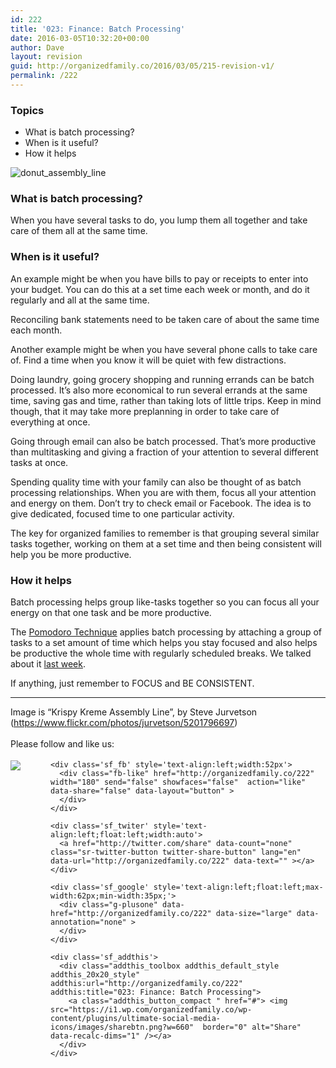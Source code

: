 ```yaml
---
id: 222
title: '023: Finance: Batch Processing'
date: 2016-03-05T10:32:20+00:00
author: Dave
layout: revision
guid: http://organizedfamily.co/2016/03/05/215-revision-v1/
permalink: /222
---
```

### Topics

  * What is batch processing?
  * When is it useful?
  * How it helps

<img src="https://i2.wp.com/organizedfamily.co/wp-content/uploads/2016/03/donut_assembly_line.jpg?w=660" alt="donut_assembly_line" data-recalc-dims="1" /> 

### What is batch processing?

When you have several tasks to do, you lump them all together and take care of them all at the same time.

### When is it useful?

An example might be when you have bills to pay or receipts to enter into your budget. You can do this at a set time each week or month, and do it regularly and all at the same time.

Reconciling bank statements need to be taken care of about the same time each month.

Another example might be when you have several phone calls to take care of. Find a time when you know it will be quiet with few distractions.

Doing laundry, going grocery shopping and running errands can be batch processed. It&#8217;s also more economical to run several errands at the same time, saving gas and time, rather than taking lots of little trips. Keep in mind though, that it may take more preplanning in order to take care of everything at once.

Going through email can also be batch processed. That&#8217;s more productive than multitasking and giving a fraction of your attention to several different tasks at once.

Spending quality time with your family can also be thought of as batch processing relationships. When you are with them, focus all your attention and energy on them. Don&#8217;t try to check email or Facebook. The idea is to give dedicated, focused time to one particular activity.

The key for organized families to remember is that grouping several similar tasks together, working on them at a set time and then being consistent will help you be more productive.

### How it helps

Batch processing helps group like-tasks together so you can focus all your energy on that one task and be more productive.

The [Pomodoro Technique](http://pomodorotechnique.com/) applies batch processing by attaching a group of tasks to a set amount of time which helps you stay focused and also helps be productive the whole time with regularly scheduled breaks. We talked about it [last week](http://organizedfamily.co/2016/02/29/the-pomodoro-technique/).

If anything, just remember to FOCUS and BE CONSISTENT.

* * *

Image is &#8220;Krispy Kreme Assembly Line&#8221;, by Steve Jurvetson (https://www.flickr.com/photos/jurvetson/5201796697)

<div class='sfsi_Sicons' style='width: 100%; display: inline-block; vertical-align: middle; text-align:left'>
  <div style='margin:0px 8px 0px 0px; line-height: 24px'>
    <span>Please follow and like us:</span>
  </div>
  
  <div class='sfsi_socialwpr'>
    <div class='sf_subscrbe' style='text-align:left;float:left;width:64px'>
      <a href="http://www.specificfeeds.com/widget/emailsubscribe/MTc5ODgx/OA==/" target="_blank"><img src="https://i2.wp.com/organizedfamily.co/wp-content/plugins/ultimate-social-media-icons/images/follow_subscribe.png?w=660" data-recalc-dims="1" /></a>
    </div>
    
    <div class='sf_fb' style='text-align:left;width:52px'>
      <div class="fb-like" href="http://organizedfamily.co/222" width="180" send="false" showfaces="false"  action="like" data-share="false" data-layout="button" >
      </div>
    </div>
    
    <div class='sf_twiter' style='text-align:left;float:left;width:auto'>
      <a href="http://twitter.com/share" data-count="none" class="sr-twitter-button twitter-share-button" lang="en" data-url="http://organizedfamily.co/222" data-text="" ></a>
    </div>
    
    <div class='sf_google' style='text-align:left;float:left;max-width:62px;min-width:35px;'>
      <div class="g-plusone" data-href="http://organizedfamily.co/222" data-size="large" data-annotation="none" >
      </div>
    </div>
    
    <div class='sf_addthis'>
      <div class="addthis_toolbox addthis_default_style addthis_20x20_style" addthis:url="http://organizedfamily.co/222" addthis:title="023: Finance: Batch Processing">
        <a class="addthis_button_compact " href="#"> <img src="https://i1.wp.com/organizedfamily.co/wp-content/plugins/ultimate-social-media-icons/images/sharebtn.png?w=660"  border="0" alt="Share" data-recalc-dims="1" /></a>
      </div>
    </div>
  </div>
</div>